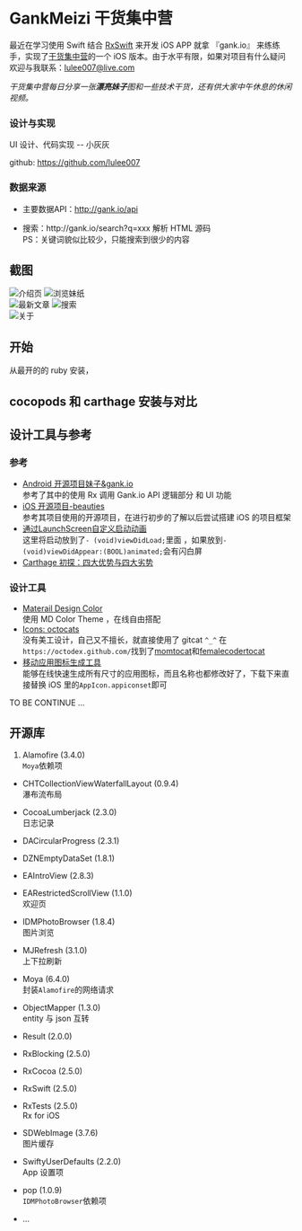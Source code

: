 # GankMeizi 干货集中营

<p>最近在学习使用 Swift 结合 <a href="https://github.com/lulee007">RxSwift</a> 来开发 iOS APP 就拿 『gank.io』 来练练手，实现了<a href="http://gank.io">干货集中营</a>的一个 iOS 版本。由于水平有限，如果对项目有什么疑问欢迎与我联系：<a href="mailto:lulee007@live.com">lulee007@live.com</a></p>
<i>干货集中营每日分享一张<b>漂亮妹子</b>图和一些技术干货，还有供大家中午休息的休闲视频。</i>
<p/>
<h3>设计与实现</h3>
UI 设计、代码实现 -- 小灰灰
<p/>github: <a href="https://github.com/lulee007">https://github.com/lulee007</a>
<h3>数据来源</h3>
<ul>
<li>主要数据API：<a href="http://gank.io">http://gank.io/api</a>
<p/>
</li>
<li>搜索：http://gank.io/search?q=xxx 解析 HTML 源码</li>
PS：关键词貌似比较少，只能搜索到很少的内容
</ul>
<p/>

## 截图
![介绍页](Screenshots/gankio-1.gif)
![浏览妹纸](Screenshots/gankio-2.gif)  
![最新文章](Screenshots/gankio-3.gif)
![搜索](Screenshots/gankio-search.gif)  
![关于](Screenshots/gankio-about.gif)

## 开始

从最开的的 ruby 安装，

## cocopods 和 carthage 安装与对比

## 设计工具与参考

### 参考

* [Android 开源项目妹子&amp;gank.io](https://github.com/drakeet/Meizhi)  
参考了其中的使用 Rx 调用 Gank.io API 逻辑部分 和 UI 功能
* [iOS 开源项目-beauties](https://github.com/liushuaikobe/beauties)  
参考其项目使用的开源项目，在进行初步的了解以后尝试搭建 iOS 的项目框架
* [通过LaunchScreen自定义启动动画
](http://www.jianshu.com/p/2f1149269cd0)  
这里将启动放到了`- (void)viewDidLoad;`里面  ，如果放到`- (void)viewDidAppear:(BOOL)animated;`会有闪白屏  
* [Carthage 初探：四大优势与四大劣势](http://imtx.me/archives/1939.html)
### 设计工具

* [Materail Design Color](http://www.materialpalette.com/)  
使用 MD Color Theme ，在线自由搭配
* [Icons: octocats](https://octodex.github.com/)  
没有美工设计，自己又不擅长，就直接使用了 gitcat `^_^` 在`https://octodex.github.com/`找到了[momtocat](https://octodex.github.com/momtocat)和[femalecodertocat](https://octodex.github.com/femalecodertocat)  
* [移动应用图标生成工具](http://icon.wuruihong.com/#/home)  
能够在线快速生成所有尺寸的应用图标，而且名称也都修改好了，下载下来直接替换 iOS 里的`AppIcon.appiconset`即可

TO BE CONTINUE ...  

## 开源库
1. Alamofire (3.4.0)  
  `Moya`依赖项

* CHTCollectionViewWaterfallLayout (0.9.4)  
  瀑布流布局

* CocoaLumberjack (2.3.0)  
  日志记录

* DACircularProgress (2.3.1)
* DZNEmptyDataSet (1.8.1)

* EAIntroView (2.8.3)
* EARestrictedScrollView (1.1.0)  
  欢迎页

* IDMPhotoBrowser (1.8.4)  
  图片浏览

* MJRefresh (3.1.0)  
  上下拉刷新

* Moya (6.4.0)  
  封装`Alamofire`的网络请求

* ObjectMapper (1.3.0)  
  entity 与 json 互转

* Result (2.0.0)
* RxBlocking (2.5.0)
* RxCocoa (2.5.0)
* RxSwift (2.5.0)
* RxTests (2.5.0)  
  Rx for iOS

* SDWebImage (3.7.6)  
  图片缓存
* SwiftyUserDefaults (2.2.0)  
  App 设置项

* pop (1.0.9)  
  `IDMPhotoBrowser`依赖项
* ...
